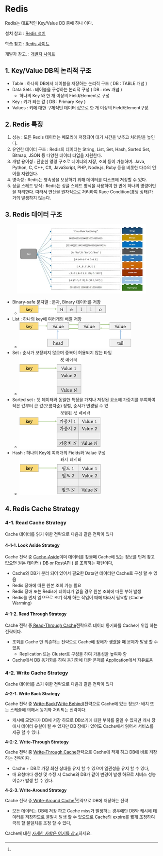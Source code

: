 # Redis

Redis는 대표적인 Key/Value DB 중에 하나 이다.

설치 참고 : [Redis 설치](https://hyomee.gitbook.io/solution/undefined-1/redis)

학습 참고 :  [Redis 사이트](https://redis.io/)

개발자   참고. : [개발자 사이트](https://developer.redis.com/develop/java)

## 1. Key/Value DB의 논리적 구조

* Table : 하나의 DB에서 데이블을 저장하는 논리적 구조 ( DB : TABLE 개념 )
* Data Sets : 테이블을 구성하는 논리적 구성 ( DB : row 개념 )
  * 하나의 Key 와 한 개 이상의 Field/Element로 구성&#x20;
* Key : 키가 되는 값 ( DB : Primary Key )
* Values : 키에 대한 구체적인 데이터 값으로 한 개 이상의 Field/Element구성.

## 2. Redis 특징

1. 성능 : 모든 Redis 데이터는 메모리에 저장되어 대기 시간을 낮추고 처리량을 높인다.
2. 유연한 데이터 구조 : Redis의 데이터는 String, List, Set, Hash, Sorted Set, Bitmap, JSON 등 다양한 데이터 타입을 지원한다.
3. 개발 용이성 : 단순한 명령 구조로 데이터의 저장, 조회 등이 가능하며.   Java, Python, C, C++, C#, JavaScript, PHP, Node.js, Ruby 등을 비롯한 다수의 언어를 지원한다.
4. 영속성 : Redis는 영속성을 보장하기 위해 데이터를 디스크에 저장할 수 있다.&#x20;
5. &#x20;싱글 스레드 방식 : Redis는 싱글 스레드 방식을 사용하여 한 번에 하나의 명령어만을 처리한다. 따라서 연산을 원자적으로 처리하여 Race Condition(경쟁 상태)가 거의 발생하지 않는다.

## 3. Redis 데이터 구조

<figure><img src="../.gitbook/assets/image (73).png" alt=""><figcaption></figcaption></figure>

* Binary-safe 문자열 : 문자, Binary 데이터를 저장
  * ![](<../.gitbook/assets/image (74).png>)
* List : 하나의 key에 여러개의 배열 저장
  * ![](<../.gitbook/assets/image (75).png>)
* Set : 순서가 보장되지 않으며 중복이 허용되지 않는 타입
  * ![](<../.gitbook/assets/image (76).png>)
* Sorted set : 셋 데이터와 동일한 특징을 가지나 저장된 요소에 가중치를 부여하여 작은 값부터 큰 값(오름차순) 정렬, 순서가 변경될 수 있
  * ![](<../.gitbook/assets/image (77).png>)
* Hash : 하나의 Key에 여러개의 Fields와 Value 구성&#x20;
  * ![](<../.gitbook/assets/image (78).png>)

## 4. Redis Cache Strategy

### 4-1. Read Cache Strategy

Cache 데이터를 읽기 위한 전략으로 다음과 같은 전략이 있다

#### 4-1-1. **Look Aside Strategy**

Cache 전략 중  [Cache-Aside](https://hyomee.gitbook.io/develop/undefined-1/cache)이며 데이터를 찾을때 Cache에 있는 정보를 먼저 찾고 없으면 원본 데이터 (  DB  or RestAPI ) 를 조회하는 패턴이다,

* Cache와 DB가 분리 되어 있어서 필요한 Data만 데이터만 Cache로 구성 할 수 있음
* Redis 장애에 따른 원본 조회 기능 필요
* Redis 장애 또는 Redis에 데이터가 없을 경우 원본 조회에 따른 부하 발생&#x20;
* Redis를 먼저 읽으므로 초기 적재 하는 작업이 때에 따라서 필요함 (Cache Warming)&#x20;

#### 4-1-2. **Read Through Strategy**

Cache 전략 중[ Read-Through Cache](https://hyomee.gitbook.io/develop/undefined-1/cache)전략으로 데이터 동기화를 Cache에 위임 하는 전략이다.

* 조회를 Cache 만 의존하는 전략으로 Cache에 장애가 생겼을 때 문제가 발생 할 수 있음
  * Replication 또는 Cluster로 구성을 하여 가용성을 높여야 함&#x20;
* Cache에서 DB 동기화를 하여 동기화에 대한 문제를 Application에서 자유로움&#x20;

### 4-2. Write Cache Strategy

Cache 데이터를 쓰기 위한 전략으로 다음과 같은 전략이 있다

**4-2-1. Write Back Strategy**

Cache 전략 중 [Write-Back(Write Behind)](https://hyomee.gitbook.io/develop/undefined-1/cache)전략으로 Cache에 있는 정보가 배치 또는 스케줄에 의해서 동기화 처리되는 전략이다.

* 캐시에 모았다가 DB에 저장 하므로 DB쓰기에 대한 부하를 줄일 수 있지만 캐시 장애시 데이터 유실이 될 수 있지만 DB 장애가 있어도 Cache에서 읽어서 서비스를 제공 할 수 있다.

**4-2-2. Write-Through Strategy**

Cache 전략 중 [Write-Through Cache](https://hyomee.gitbook.io/develop/undefined-1/cache)전략으로 Cache에 적재 하고 DB에 바로 저장하는 전략이다.

* Cache + DB로 가장 최신 상태를 유지 할 수 있으며 일관성을 유지 할 수 있다,
* 매 요청마다 생성  및  수정 시 Cache와 DB가 같이 변경이 발생 하므로 서비스   성능 이슈가 발생 할 수 있다.

**4-2-3. Write-Around Strategy**

Cache 전략 중[ Write-Around](https://hyomee.gitbook.io/develop/undefined-1/cache)[ Cache](#user-content-fn-1)[^1]전략으로 DB에 저장하는 전략

* &#x20;모든 데이터는 DB에 저장 하고 Cache miss가 발생하는 경우에만 DB와 캐시에 데이터를 저장하므로 불일치 발생 할 수 있으므로 Cache의 expire를 짧게 조정하여 극복 할 불일치를 조정 할 수 있다,



Cache애 대한 [자세한 사항은 여기를 참고](../design/cache.md)하세요.







####

[^1]: 
